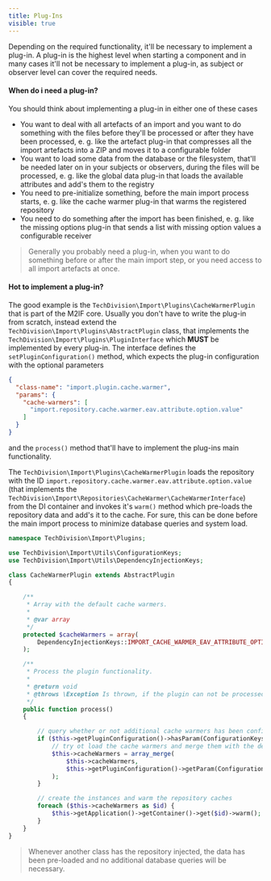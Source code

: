 ```yaml
---
title: Plug-Ins
visible: true
---
```


Depending on the required functionality, it'll be necessary to implement a plug-in. A plug-in is the highest level when starting a component and in many cases it'll not be necessary to implement a plug-in, as subject or observer level can cover the required needs.

#### When do i need a plug-in?

You should think about implementing a plug-in in either one of these cases

* You want to deal with all artefacts of an import and you want to do something with the files before they'll be processed or after they have been processed, e. g. like the artefact plug-in that compresses all the import artefacts into a ZIP and moves it to a configurable folder 
* You want to load some data from the database or the filesystem, that'll be needed later on in your subjects or observers, during the files will be processed, e. g. like the global data plug-in that loads the available attributes and add's them to the registry
* You need to pre-initialize something, before the main import process starts, e. g. like the cache warmer plug-in that warms the registered repository
* You need to do something after the import has been finished, e. g. like the missing options plug-in that sends a list with missing option values a configurable receiver

> Generally you probably need a plug-in, when you want to do something before or after the main import step, or you need access to all import artefacts at once.

#### Hot to implement a plug-in?

The good example is the `TechDivision\Import\Plugins\CacheWarmerPlugin` that is part of the M2IF core. Usually you don't have to write the plug-in from scratch, instead extend the `TechDivision\Import\Plugins\AbstractPlugin` class, that implements the `TechDivision\Import\Plugins\PluginInterface` which **MUST** be implemented by every plug-in. The interface defines the `setPluginConfiguration()` method, which expects the plug-in configuration with the optional parameters

```json
{
  "class-name": "import.plugin.cache.warmer",
  "params": {
  	"cache-warmers": [
      "import.repository.cache.warmer.eav.attribute.option.value"
    ] 
  }
}
```

and the `process()` method that'll have to implement the plug-ins main functionality.

The `TechDivision\Import\Plugins\CacheWarmerPlugin` loads the repository with the ID `import.repository.cache.warmer.eav.attribute.option.value` (that implements the `TechDivision\Import\Repositories\CacheWarmer\CacheWarmerInterface`) from the DI container and invokes it's `warm()` method which pre-loads the repository data and add's it to the cache. For sure, this can be done before the main import process to minimize database queries and system load. 

```php
namespace TechDivision\Import\Plugins;

use TechDivision\Import\Utils\ConfigurationKeys;
use TechDivision\Import\Utils\DependencyInjectionKeys;

class CacheWarmerPlugin extends AbstractPlugin
{

    /**
     * Array with the default cache warmers.
     *
     * @var array
     */
    protected $cacheWarmers = array(
        DependencyInjectionKeys::IMPORT_CACHE_WARMER_EAV_ATTRIBUTE_OPTION_VALUE_REPOSITORY
    );

    /**
     * Process the plugin functionality.
     *
     * @return void
     * @throws \Exception Is thrown, if the plugin can not be processed
     */
    public function process()
    {

        // query whether or not additional cache warmers has been configured
        if ($this->getPluginConfiguration()->hasParam(ConfigurationKeys::CACHE_WARMERS)) {
            // try ot load the cache warmers and merge them with the default ones
            $this->cacheWarmers = array_merge(
                $this->cacheWarmers,
                $this->getPluginConfiguration()->getParam(ConfigurationKeys::CACHE_WARMERS)
            );
        }

        // create the instances and warm the repository caches
        foreach ($this->cacheWarmers as $id) {
            $this->getApplication()->getContainer()->get($id)->warm();
        }
    }
}
```
> Whenever another class has the repository injected, the data has been pre-loaded and no additional database queries will be necessary.